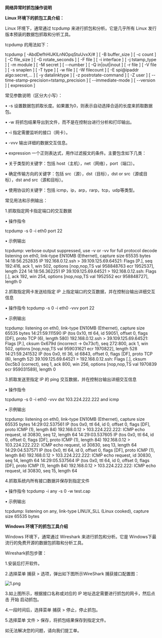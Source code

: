 **网络异常时抓包操作说明**

**Linux 环境下的抓包工具介绍：**

Linux 环境下，通常通过 tcpdump 来进行抓包和分析。它是几乎所有 Linux 发行版本预装的数据包抓取和分析工具。

tcpdump 的用法如下：

tcpdump [ -AbdDefhHIJKlLnNOpqStuUvxX/# ] [ -B buffer_size ] [ -c count ] [ -C file_size ] [ -G rotate_seconds ] [ -F file ] [ -i interface ] [ -j tstamp_type ] [ -m module ] [ -M secret ] [ --number ] [ -Q in|out|inout ] [ -r file ] [ -V file ] [ -s snaplen ] [ -T type ] [ -w file ] [ -W filecount ] [ -E spi@ipaddr algo:secret,... ] [ -y datalinktype ] [ -z postrotate-command ] [ -Z user ] [ --time-stamp-precision=tstamp_precision ] [ --immediate-mode ] [ --version ] [ expression ]

常见参数说明（区分大小写）：

• -s 设置数据包抓取长度。如果置为0，则表示自动选择合适的长度来抓取数据包。

• -w 将抓包结果导出到文件，而不是在控制台进行分析和打印输出。

• -i 指定需要监听的接口（网卡）。

• -vvv 输出详细的数据交互信息。

• expression 一个正则表达式，用作过滤报文的条件。主要包含如下几类：

• 关于类型的关键字：包括 host（主机），net（网络），port（端口）。

• 确定传输方向的关键字：包括 src（源），dst（目标），dst or src（源或目标），dst and src（源和目标）。

• 使用协议的关键字：包括 icmp，ip，arp，rarp，tcp，udp等类型。

常见用法和示例输出：

1.抓取指定网卡指定端口的交互数据

• 操作指令

tcpdump -s 0 -i eth0 port 22

• 示例输出

tcpdump: verbose output suppressed, use -v or -vv for full protocol decode listening on eth0, link-type EN10MB (Ethernet), capture size 65535 bytes 14:18:56.252835 IP 192.168.0.12.ssh > 39.109.125.69.64521: Flags [P.], seq 192:416, ack 1, win 502, options [nop,nop,TS val 958848763 ecr 1952537], length 224 14:18:56.362251 IP 39.109.125.69.64521 > 192.168.0.12.ssh: Flags [.], ack 192, win 254, options [nop,nop,TS val 1952552 ecr 958848727], length 0

2.抓取指定网卡发送给指定 IP 上指定端口的交互数据，并在控制台输出详细交互信息

• 操作指令
tcpdump -s 0 -i eth0 -vvv port 22

• 示例输出

tcpdump: listening on eth0, link-type EN10MB (Ethernet), capture size 65535 bytes 14:21:59.111590 IP (tos 0x10, ttl 64, id 59051, offset 0, flags [DF], proto TCP (6), length 580) 192.168.0.12.ssh > 39.109.125.69.64521: Flags [P.], cksum 0x679d (incorrect -> 0x73cf), seq 272:800, ack 1, win 502, options [nop,nop,TS val 959031621 ecr 1970822], length 528 14:21:59.241532 IP (tos 0x0, ttl 36, id 6843, offset 0, flags [DF], proto TCP (6), length 52) 39.109.125.69.64521 > 192.168.0.12.ssh: Flags [.], cksum 0xc5b3 (correct), seq 1, ack 800, win 256, options [nop,nop,TS val 1970839 ecr 959031589], length 0

3.抓取发送至指定 IP 的 ping 交互数据，并在控制台输出详细交互信息

• 操作指令

tcpdump -s 0 -i eth0 -vvv dst 103.224.222.222 and icmp

• 示例输出

tcpdump: listening on eth0, link-type EN10MB (Ethernet), capture size 65535 bytes 14:29:02.537561 IP (tos 0x0, ttl 64, id 0, offset 0, flags [DF], proto ICMP (1), length 84) 192.168.0.12 > 103.224.222.222: ICMP echo request, id 30830, seq 12, length 64 14:29:03.537605 IP (tos 0x0, ttl 64, id 0, offset 0, flags [DF], proto ICMP (1), length 84) 192.168.0.12 > 103.224.222.222: ICMP echo request, id 30830, seq 13, length 64 14:29:04.537571 IP (tos 0x0, ttl 64, id 0, offset 0, flags [DF], proto ICMP (1), length 84) 192.168.0.12 > 103.224.222.222: ICMP echo request, id 30830, seq 14, length 64 14:29:05.537564 IP (tos 0x0, ttl 64, id 0, offset 0, flags [DF], proto ICMP (1), length 84) 192.168.0.12 > 103.224.222.222: ICMP echo request, id 30830, seq 15, length 64

4.抓取系统内所有接口数据并保存到指定文件

• 操作指令
tcpdump -i any -s 0 -w test.cap

• 示例输出

tcpdump: listening on any, link-type LINUX_SLL (Linux cooked), capture size 65535 bytes

**Windows 环境下的抓包工具介绍**

Windows 环境下，通常通过 Wireshark 来进行抓包和分析。它是 Windows下最流行的免费开源的数据包抓取和分析工具。

Wireshark抓包步骤：

1.安装后打开软件。

2.选择菜单 捕获 > 选项，弹出如下图所示WireShark 捕获接口配置图：

![1.png](https://img1.jcloudcs.com/cms/8aa5bd9d-b8a1-4a68-85b2-9c16c1adc05620171114143538.png)

3.如上图所示，根据接口名称或对应的 IP 地址选定需要进行抓包的网卡，然后点击 开始 启动抓包。

4.一段时间后，选择菜单 捕获 > 停止，停止抓包。

5.选择菜单 文件 > 保存，将抓包结果保存到指定文件。

如无法解决您的问题，请向我们提工单。